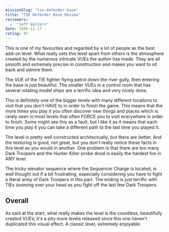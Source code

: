 ```yaml
---
missionSlug: "tie-defender-base"
title: "TIE Defender Base Review"
reviewers: 
  -  "Jeff Walters"
date: 1996-11-17
rating: 97
---
```


This is one of my favourites and regarded by a lot of people as the best add-on level. What really sets this level apart from others is the atmosphere created by the numerous intricate VUEs the author has made. They are all smooth and extremely precise in construction and makes you want to sit back and admire them.

The VUE of the TIE fighter flying patrol down the river gully, then entering the base is just beautiful. The smaller VUEs in a control room that has several rotating model ships are a terrific idea and very nicely done.

This is definitely one of the bigger levels with many different locations to visit that you don't HAVE to in order to finish the game. This means that the more times you play it you often discover new things and places which is rarely seen in most levels that often FORCE you to visit everywhere in order to finish. Some might see this as a fault, but I like it as it means that each time you play it you can take a different path to the last time you played it.

The level is pretty well constructed architectually, but there are better. And the texturing is good, not great, but you don't really notice these facts in this level as you would in another. One problem is that there are too many Dark Troopers and the Hunter Killer probe droid is easily the hardest foe in ANY level.

The tricky elevator sequence where the Sequencer Charge is located, is well thought out if a bit frustrating, especially considering you have to fight a literal army of Dark Troopers in this part. The ending is just terrific with TIEs zooming over your head as you fight off the last few Dark Troopers.


## Overall

As said at the start, what really makes the level is the countless, beautifully created VUEs; it's a pity more levels released since this one haven't duplicated this visual effect. A classic level, extremely enjoyable.